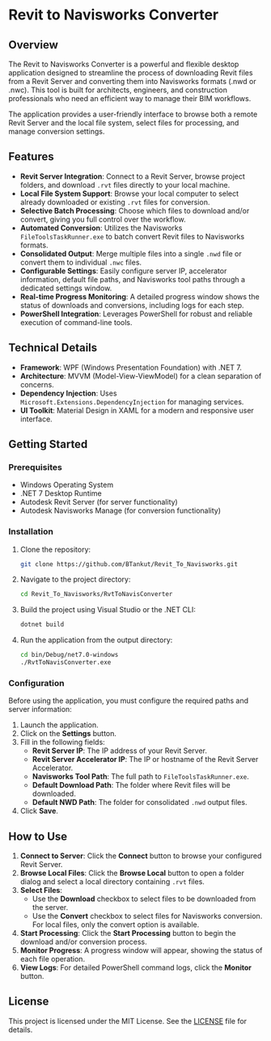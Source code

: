 # Revit to Navisworks Converter

## Overview

The Revit to Navisworks Converter is a powerful and flexible desktop application designed to streamline the process of downloading Revit files from a Revit Server and converting them into Navisworks formats (.nwd or .nwc). This tool is built for architects, engineers, and construction professionals who need an efficient way to manage their BIM workflows.

The application provides a user-friendly interface to browse both a remote Revit Server and the local file system, select files for processing, and manage conversion settings.

## Features

- **Revit Server Integration**: Connect to a Revit Server, browse project folders, and download `.rvt` files directly to your local machine.
- **Local File System Support**: Browse your local computer to select already downloaded or existing `.rvt` files for conversion.
- **Selective Batch Processing**: Choose which files to download and/or convert, giving you full control over the workflow.
- **Automated Conversion**: Utilizes the Navisworks `FileToolsTaskRunner.exe` to batch convert Revit files to Navisworks formats.
- **Consolidated Output**: Merge multiple files into a single `.nwd` file or convert them to individual `.nwc` files.
- **Configurable Settings**: Easily configure server IP, accelerator information, default file paths, and Navisworks tool paths through a dedicated settings window.
- **Real-time Progress Monitoring**: A detailed progress window shows the status of downloads and conversions, including logs for each step.
- **PowerShell Integration**: Leverages PowerShell for robust and reliable execution of command-line tools.

## Technical Details

- **Framework**: WPF (Windows Presentation Foundation) with .NET 7.
- **Architecture**: MVVM (Model-View-ViewModel) for a clean separation of concerns.
- **Dependency Injection**: Uses `Microsoft.Extensions.DependencyInjection` for managing services.
- **UI Toolkit**: Material Design in XAML for a modern and responsive user interface.

## Getting Started

### Prerequisites

- Windows Operating System
- .NET 7 Desktop Runtime
- Autodesk Revit Server (for server functionality)
- Autodesk Navisworks Manage (for conversion functionality)

### Installation

1.  Clone the repository:
    ```bash
    git clone https://github.com/BTankut/Revit_To_Navisworks.git
    ```
2.  Navigate to the project directory:
    ```bash
    cd Revit_To_Navisworks/RvtToNavisConverter
    ```
3.  Build the project using Visual Studio or the .NET CLI:
    ```bash
    dotnet build
    ```
4.  Run the application from the output directory:
    ```bash
    cd bin/Debug/net7.0-windows
    ./RvtToNavisConverter.exe
    ```

### Configuration

Before using the application, you must configure the required paths and server information:

1.  Launch the application.
2.  Click on the **Settings** button.
3.  Fill in the following fields:
    -   **Revit Server IP**: The IP address of your Revit Server.
    -   **Revit Server Accelerator IP**: The IP or hostname of the Revit Server Accelerator.
    -   **Navisworks Tool Path**: The full path to `FileToolsTaskRunner.exe`.
    -   **Default Download Path**: The folder where Revit files will be downloaded.
    -   **Default NWD Path**: The folder for consolidated `.nwd` output files.
4.  Click **Save**.

## How to Use

1.  **Connect to Server**: Click the **Connect** button to browse your configured Revit Server.
2.  **Browse Local Files**: Click the **Browse Local** button to open a folder dialog and select a local directory containing `.rvt` files.
3.  **Select Files**:
    -   Use the **Download** checkbox to select files to be downloaded from the server.
    -   Use the **Convert** checkbox to select files for Navisworks conversion. For local files, only the convert option is available.
4.  **Start Processing**: Click the **Start Processing** button to begin the download and/or conversion process.
5.  **Monitor Progress**: A progress window will appear, showing the status of each file operation.
6.  **View Logs**: For detailed PowerShell command logs, click the **Monitor** button.

## License

This project is licensed under the MIT License. See the [LICENSE](LICENSE) file for details.
